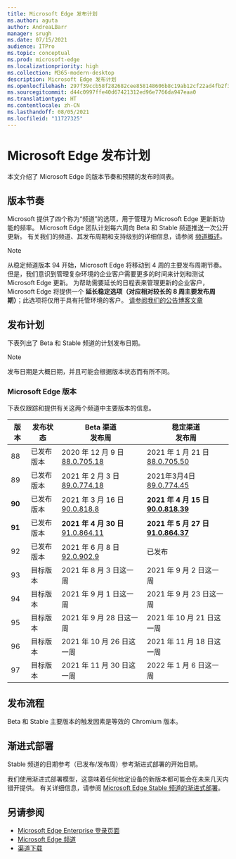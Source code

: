 ```yaml
---
title: Microsoft Edge 发布计划
ms.author: aguta
author: AndreaLBarr
manager: srugh
ms.date: 07/15/2021
audience: ITPro
ms.topic: conceptual
ms.prod: microsoft-edge
ms.localizationpriority: high
ms.collection: M365-modern-desktop
description: Microsoft Edge 发布计划
ms.openlocfilehash: 297f39ccb58f282682cee858148606b8c19ab12cf22ad4fb2f3c410fd8a50301
ms.sourcegitcommit: d44c0997ffe40d67421312ed96e7766da947eaa0
ms.translationtype: HT
ms.contentlocale: zh-CN
ms.lasthandoff: 08/05/2021
ms.locfileid: "11727325"
---
```

# <a name="microsoft-edge-release-schedule"></a>Microsoft Edge 发布计划

本文介绍了 Microsoft Edge 的版本节奏和预期的发布时间表。

## <a name="release-cadence"></a>版本节奏

Microsoft 提供了四个称为“频道”的选项，用于管理为 Microsoft Edge 更新新功能的频率。 Microsoft Edge 团队计划每六周向 Beta 和 Stable 频道推送一次公开更新。 有关我们的频道、其发布周期和支持级别的详细信息，请参阅 [频道概述](./microsoft-edge-channels.md#channel-overview)。

> [!NOTE]
> 从稳定频道版本 94 开始，Microsoft Edge 将移动到 4 周的主要发布周期节奏。 但是，我们意识到管理复杂环境的企业客户需要更多的时间来计划和测试 Microsoft Edge 更新。 为帮助需要延长的日程表来管理更新的企业客户，Microsoft Edge 将提供一个 **延长稳定选项（对应相对较长的 8 周主要发布周期）**；此选项将仅用于具有托管环境的客户。 [请参阅我们的公告博客文章](https://blogs.windows.com/msedgedev/2021/07/15/opt-in-extended-stable-release-cycle/)

## <a name="release-schedule"></a>发布计划

下表列出了 Beta 和 Stable 频道的计划发布日期。

> [!NOTE]
> 发布日期是大概日期，并且可能会根据版本状态而有所不同。

### <a name="microsoft-edge-releases"></a>Microsoft Edge 版本

下表仅跟踪和提供有关这两个频道中主要版本的信息。

| 版本 | 发布状态 | Beta 渠道<br>发布周 | 稳定渠道<br>发布周 |
|---------|-----|------|--------|
| 88 | 已发布<br>版本 | 2020 年 12 月 9 日<br>[88.0.705.18](/deployedge/microsoft-edge-relnote-archive-beta-channel#version-88070518-december-9) | 2021 年 1 月 21 日<br>[88.0.705.50](/deployedge/microsoft-edge-relnote-archive-stable-channel#version-88070550-january-21)|
| 89 | 已发布<br>版本 | 2021 年 2 月 3 日<br>[89.0.774.18](/deployedge/microsoft-edge-relnote-beta-channel#version-89077423-february-8) | 2021年3月4日<br>[89.0.774.45](/deployedge/microsoft-edge-relnote-stable-channel#version-89077445-march-4) |
| **90** | 已发布<br>版本 | 2021 年 3 月 16 日<br>[90.0.818.8](/deployedge/microsoft-edge-relnote-beta-channel#version-9008188-march-16) | **2021 年 4 月 15 日**<BR>**[90.0.818.39](/deployedge/microsoft-edge-relnote-stable-channel#version-90081839-april-15)** |
| **91** | 已发布<br>版本 | **2021 年 4 月 30 日**<br>[91.0.864.11](/deployedge/microsoft-edge-relnote-beta-channel#version-91086411-april-30) | **2021 年 5 月 27 日**<BR>**[91.0.864.37](/deployedge/microsoft-edge-relnote-stable-channel#version-91086437-may-27)** |
| 92 | 已发布<br>版本 | 2021 年 6 月 8 日<br>[92.0.902.9](/deployedge/microsoft-edge-relnote-beta-channel#version-9209029-june-08) | 已发布 |
| 93 | 目标版本 | 2021 年 8 月 3 日这一周 | 2021 年 9 月 2 日这一周 |
| 94 | 目标版本 | 2021 年 9 月 1 日这一周 | 2021 年 9 月 23 日这一周 |
| 95 | 目标版本 | 2021 年 9 月 28 日这一周 | 2021 年 10 月 21 日这一周 |
| 96 | 目标版本 | 2021 年 10 月 26 日这一周 | 2021 年 11 月 18 日这一周 |
| 97 | 目标版本 | 2021 年 11 月 30 日这一周 | 2022 年 1 月 6 日这一周 |

## <a name="release-process"></a>发布流程

Beta 和 Stable 主要版本的触发因素是等效的 Chromium 版本。

## <a name="progressive-rollouts"></a>渐进式部署

Stable 频道的日期参考（已发布/发布周）参考渐进式部署的开始日期。

我们使用渐进式部署模型，这意味着任何给定设备的新版本都可能会在未来几天内错开提供。 有关详细信息，请参阅 [Microsoft Edge Stable 频道的渐进式部署](/deployedge/microsoft-edge-update-progressive-rollout)。

## <a name="see-also"></a>另请参阅

- [Microsoft Edge Enterprise 登录页面](https://aka.ms/EdgeEnterprise)
- [Microsoft Edge 频道](/deployedge/microsoft-edge-channels)
- [渠道下载](https://www.microsoft.com/edge/business/download)
